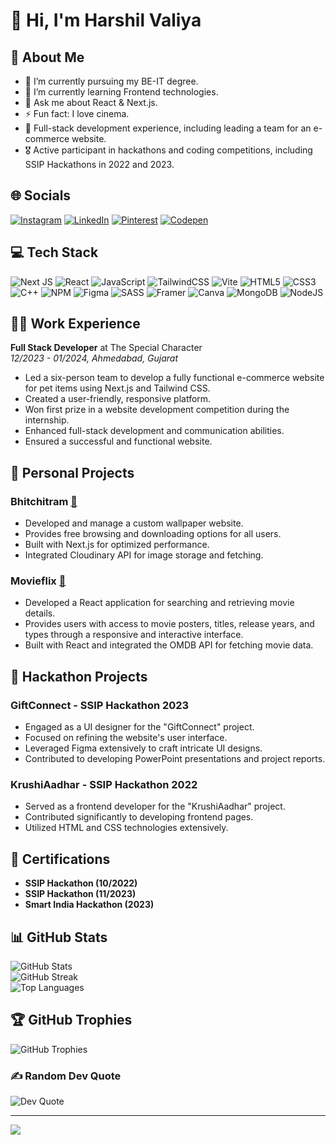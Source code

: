 # 👋 Hi, I'm Harshil Valiya

## 💫 About Me
- 🔭 I’m currently pursuing my BE-IT degree.
- 🌱 I’m currently learning Frontend technologies.
- 💬 Ask me about React & Next.js.
- ⚡ Fun fact: I love cinema.
- 💼 Full-stack development experience, including leading a team for an e-commerce website.
- 🎖️ Active participant in hackathons and coding competitions, including SSIP Hackathons in 2022 and 2023.

## 🌐 Socials
[![Instagram](https://img.shields.io/badge/Instagram-%23E4405F.svg?logo=Instagram&logoColor=white)](https://instagram.com/harshil_valiya) 
[![LinkedIn](https://img.shields.io/badge/LinkedIn-%230077B5.svg?logo=linkedin&logoColor=white)](https://linkedin.com/in/harshil-valiya) 
[![Pinterest](https://img.shields.io/badge/Pinterest-%23E60023.svg?logo=Pinterest&logoColor=white)](https://pinterest.com/harshilvaliya) 
[![Codepen](https://img.shields.io/badge/Codepen-000000?style=for-the-badge&logo=codepen&logoColor=white)](https://codepen.io/harshilvaliya)

## 💻 Tech Stack
![Next JS](https://img.shields.io/badge/Next-black?style=for-the-badge&logo=next.js&logoColor=white) 
![React](https://img.shields.io/badge/react-%2320232a.svg?style=for-the-badge&logo=react&logoColor=%2361DAFB) 
![JavaScript](https://img.shields.io/badge/javascript-%23323330.svg?style=for-the-badge&logo=javascript&logoColor=%23F7DF1E) 
![TailwindCSS](https://img.shields.io/badge/tailwindcss-%2338B2AC.svg?style=for-the-badge&logo=tailwind-css&logoColor=white) 
![Vite](https://img.shields.io/badge/vite-%23646CFF.svg?style=for-the-badge&logo=vite&logoColor=white) 
![HTML5](https://img.shields.io/badge/html5-%23E34F26.svg?style=for-the-badge&logo=html5&logoColor=white) 
![CSS3](https://img.shields.io/badge/css3-%231572B6.svg?style=for-the-badge&logo=css3&logoColor=white) 
![C++](https://img.shields.io/badge/c++-%2300599C.svg?style=for-the-badge&logo=c%2B%2B&logoColor=white) 
![NPM](https://img.shields.io/badge/NPM-%23CB3837.svg?style=for-the-badge&logo=npm&logoColor=white) 
![Figma](https://img.shields.io/badge/figma-%23F24E1E.svg?style=for-the-badge&logo=figma&logoColor=white) 
![SASS](https://img.shields.io/badge/SASS-hotpink.svg?style=for-the-badge&logo=SASS&logoColor=white) 
![Framer](https://img.shields.io/badge/Framer-black?style=for-the-badge&logo=framer&logoColor=blue)
![Canva](https://img.shields.io/badge/Canva-%2300C4CC.svg?style=for-the-badge&logo=Canva&logoColor=white) 
![MongoDB](https://img.shields.io/badge/MongoDB-%234ea94b.svg?style=for-the-badge&logo=mongodb&logoColor=white) 
![NodeJS](https://img.shields.io/badge/node.js-6DA55F?style=for-the-badge&logo=node.js&logoColor=white) 


## 🧑‍💻 Work Experience
**Full Stack Developer** at The Special Character  
*12/2023 - 01/2024, Ahmedabad, Gujarat*
- Led a six-person team to develop a fully functional e-commerce website for pet items using Next.js and Tailwind CSS.
- Created a user-friendly, responsive platform.
- Won first prize in a website development competition during the internship.
- Enhanced full-stack development and communication abilities.
- Ensured a successful and functional website.

## 📁 Personal Projects
### **Bhitchitram** [🔗](https://bhitchitram.netlify.app/)
- Developed and manage a custom wallpaper website.
- Provides free browsing and downloading options for all users.
- Built with Next.js for optimized performance.
- Integrated Cloudinary API for image storage and fetching.

### **Movieflix** [🔗](https://movieflix-hv.vercel.app/)
- Developed a React application for searching and retrieving movie details.
- Provides users with access to movie posters, titles, release years, and types through a responsive and interactive interface.
- Built with React and integrated the OMDB API for fetching movie data.

## 📁 Hackathon Projects
### **GiftConnect** - SSIP Hackathon 2023
- Engaged as a UI designer for the "GiftConnect" project.
- Focused on refining the website's user interface.
- Leveraged Figma extensively to craft intricate UI designs.
- Contributed to developing PowerPoint presentations and project reports.

### **KrushiAadhar** - SSIP Hackathon 2022
- Served as a frontend developer for the "KrushiAadhar" project.
- Contributed significantly to developing frontend pages.
- Utilized HTML and CSS technologies extensively.

## 📃 Certifications
- **SSIP Hackathon (10/2022)**
- **SSIP Hackathon (11/2023)**
- **Smart India Hackathon (2023)**

## 📊 GitHub Stats
![GitHub Stats](https://github-readme-stats.vercel.app/api?username=harshilvaliya&theme=dark&hide_border=false&include_all_commits=false&count_private=false)<br/>
![GitHub Streak](https://github-readme-streak-stats.herokuapp.com/?user=harshilvaliya&theme=dark&hide_border=false)<br/>
![Top Languages](https://github-readme-stats.vercel.app/api/top-langs/?username=harshilvaliya&theme=dark&hide_border=false&include_all_commits=false&count_private=false&layout=compact)

## 🏆 GitHub Trophies
![GitHub Trophies](https://github-profile-trophy.vercel.app/?username=harshilvaliya&theme=radical&no-frame=false&no-bg=true&margin-w=4)

### ✍️ Random Dev Quote
![Dev Quote](https://quotes-github-readme.vercel.app/api?type=horizontal&theme=dark)

---
[![](https://visitcount.itsvg.in/api?id=harshilvaliya&icon=0&color=0)](https://visitcount.itsvg.in)
